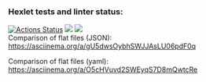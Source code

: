### Hexlet tests and linter status:
[![Actions Status](https://github.com/anastasiaBliznetsova/java-project-71/actions/workflows/hexlet-check.yml/badge.svg)](https://github.com/anastasiaBliznetsova/java-project-71/actions)
<a href="https://codeclimate.com/github/anastasiaBliznetsova/java-project-71/maintainability"><img src="https://api.codeclimate.com/v1/badges/8c65c74cceacd5658f5e/maintainability" /></a>
<a href="https://codeclimate.com/github/anastasiaBliznetsova/java-project-71/test_coverage"><img src="https://api.codeclimate.com/v1/badges/8c65c74cceacd5658f5e/test_coverage" /></a>  
Comparison of flat files (JSON): https://asciinema.org/a/gU5dwsOybhSWJJAsLU06pdF0q  

Comparison of flat files (yaml): https://asciinema.org/a/O5cHVuvd2SWEyqS7D8mQwtcRe  
